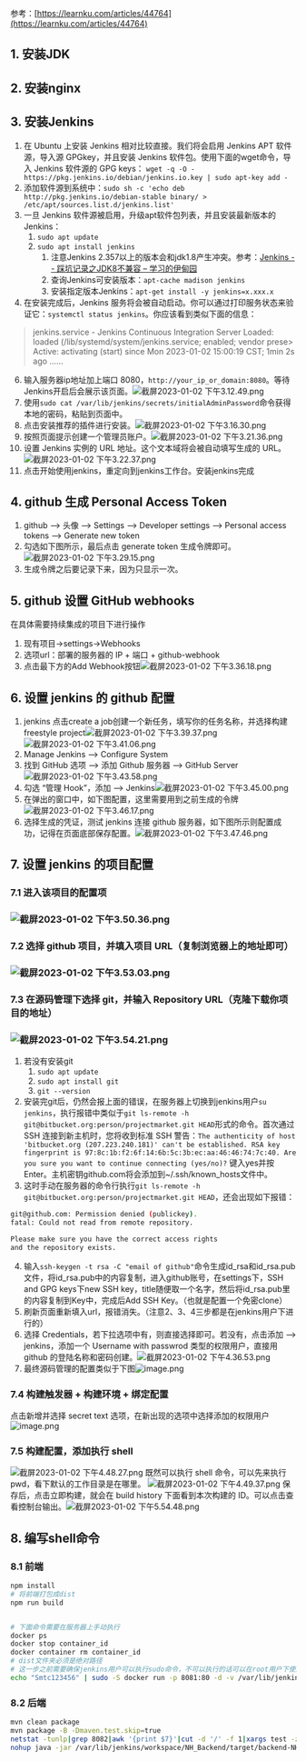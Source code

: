 参考：[https://learnku.com/articles/44764](https://learnku.com/articles/44764)
## 1. 安装JDK
## 2. 安装nginx
## 3. 安装Jenkins

1. 在 Ubuntu 上安装 Jenkins 相对比较直接。我们将会启用 Jenkins APT 软件源，导入源 GPGkey，并且安装 Jenkins 软件包。使用下面的wget命令，导入 Jenkins 软件源的 GPG keys： `wget -q -O - https://pkg.jenkins.io/debian/jenkins.io.key | sudo apt-key add - `
2. 添加软件源到系统中：`sudo sh -c 'echo deb http://pkg.jenkins.io/debian-stable binary/ > /etc/apt/sources.list.d/jenkins.list'`
3. 一旦 Jenkins 软件源被启用，升级apt软件包列表，并且安装最新版本的 Jenkins：
   1. `sudo apt update`
   2. `sudo apt install jenkins`
      1. 注意Jenkins 2.357以上的版本会和jdk1.8产生冲突。参考：[Jenkins -- 踩坑记录之JDK8不兼容 – 学习的伊甸园](http://www.yiduoyun.space/archives/jenkins--%E8%B8%A9%E5%9D%91%E8%AE%B0%E5%BD%95%E4%B9%8Bjdk8%E4%B8%8D%E5%85%BC%E5%AE%B9)
      2. 查询Jenkins可安装版本：`apt-cache madison jenkins`
      3. 安装指定版本Jenkins：`apt-get install -y jenkins=x.xxx.x`
5. 在安装完成后，Jenkins 服务将会被自动启动。你可以通过打印服务状态来验证它：`systemctl status jenkins`。你应该看到类似下面的信息：
> jenkins.service - Jenkins Continuous Integration Server
     Loaded: loaded (/lib/systemd/system/jenkins.service; enabled; vendor prese>
     Active: activating (start) since Mon 2023-01-02 15:00:19 CST; 1min 2s ago
   ……

6. 输入服务器ip地址加上端口 8080，`http://your_ip_or_domain:8080`。等待Jenkins开启后会展示该页面。![截屏2023-01-02 下午3.12.49.png](https://cdn.nlark.com/yuque/0/2023/png/25666990/1672643573904-b4f21557-cba6-40f1-9e52-28c84b469d92.png#averageHue=%23f3f3f3&clientId=ueac928e7-d5af-4&crop=0&crop=0&crop=1&crop=1&from=drop&height=433&id=u3c923712&margin=%5Bobject%20Object%5D&name=%E6%88%AA%E5%B1%8F2023-01-02%20%E4%B8%8B%E5%8D%883.12.49.png&originHeight=1462&originWidth=2304&originalType=binary&ratio=1&rotation=0&showTitle=false&size=332373&status=done&style=none&taskId=uee1eb188-e228-4b25-8806-5d94d7ce50c&title=&width=683)
7. 使用`sudo cat /var/lib/jenkins/secrets/initialAdminPassword`命令获得本地的密码，粘贴到页面中。
8. 点击安装推荐的插件进行安装。![截屏2023-01-02 下午3.16.30.png](https://cdn.nlark.com/yuque/0/2023/png/25666990/1672643792972-469ba342-b0b4-452e-9441-0a2553d3c15e.png#averageHue=%23f1f1f1&clientId=ueac928e7-d5af-4&crop=0&crop=0&crop=1&crop=1&from=drop&height=365&id=u1f1db7ad&margin=%5Bobject%20Object%5D&name=%E6%88%AA%E5%B1%8F2023-01-02%20%E4%B8%8B%E5%8D%883.16.30.png&originHeight=1462&originWidth=2304&originalType=binary&ratio=1&rotation=0&showTitle=false&size=393550&status=done&style=none&taskId=ub263cef8-e3d0-41ab-9d1e-0d275f0d5dd&title=&width=575)
9. 按照页面提示创建一个管理员账户。![截屏2023-01-02 下午3.21.36.png](https://cdn.nlark.com/yuque/0/2023/png/25666990/1672644100035-a385f975-e166-4f03-b43a-4501bdd9361b.png#averageHue=%23f5f4f4&clientId=ueac928e7-d5af-4&crop=0&crop=0&crop=1&crop=1&from=drop&height=386&id=ud9c6fa2f&margin=%5Bobject%20Object%5D&name=%E6%88%AA%E5%B1%8F2023-01-02%20%E4%B8%8B%E5%8D%883.21.36.png&originHeight=1462&originWidth=2304&originalType=binary&ratio=1&rotation=0&showTitle=false&size=217988&status=done&style=none&taskId=u04ec0eef-5a91-4ed4-bacb-2b97c9135e6&title=&width=608)
10. 设置 Jenkins 实例的 URL 地址。这个文本域将会被自动填写生成的 URL。![截屏2023-01-02 下午3.22.37.png](https://cdn.nlark.com/yuque/0/2023/png/25666990/1672644161176-af1460bb-bc39-4a03-aadf-2f31fb11c7b2.png#averageHue=%23f4f4f4&clientId=ueac928e7-d5af-4&crop=0&crop=0&crop=1&crop=1&from=drop&height=394&id=ucc76032f&margin=%5Bobject%20Object%5D&name=%E6%88%AA%E5%B1%8F2023-01-02%20%E4%B8%8B%E5%8D%883.22.37.png&originHeight=1462&originWidth=2304&originalType=binary&ratio=1&rotation=0&showTitle=false&size=276253&status=done&style=none&taskId=u24d32caa-6e33-444f-b067-fff03bbabe9&title=&width=621)
11. 点击开始使用jenkins，重定向到jenkins工作台。安装jenkins完成
## 4. github 生成 Personal Access Token

1. github –> 头像 –> Settings –> Developer settings –> Personal access tokens –> Generate new token
2. 勾选如下图所示，最后点击 generate token 生成令牌即可。![截屏2023-01-02 下午3.29.15.png](https://cdn.nlark.com/yuque/0/2023/png/25666990/1672644559199-a2b6e8ed-f930-4e4b-9984-e515ded4b0fe.png#averageHue=%23fefefe&clientId=ueac928e7-d5af-4&crop=0&crop=0&crop=1&crop=1&from=drop&height=515&id=uf06ab3d8&margin=%5Bobject%20Object%5D&name=%E6%88%AA%E5%B1%8F2023-01-02%20%E4%B8%8B%E5%8D%883.29.15.png&originHeight=1352&originWidth=1540&originalType=binary&ratio=1&rotation=0&showTitle=false&size=308168&status=done&style=none&taskId=u4c951da0-26a2-4fd4-b508-b06fa6ab142&title=&width=587)
3. 生成令牌之后要记录下来，因为只显示一次。
## 5. github 设置 GitHub webhooks
在具体需要持续集成的项目下进行操作

1. 现有项目->settings->Webhooks
2. 选项url：部署的服务器的 IP + 端口 + github-webhook
3. 点击最下方的Add Webhook按钮![截屏2023-01-02 下午3.36.18.png](https://cdn.nlark.com/yuque/0/2023/png/25666990/1672644983873-e7ae457b-ecee-46c7-b039-ed24d7d63b97.png#averageHue=%23fefefe&clientId=ueac928e7-d5af-4&crop=0&crop=0&crop=1&crop=1&from=drop&id=u6fe188c4&margin=%5Bobject%20Object%5D&name=%E6%88%AA%E5%B1%8F2023-01-02%20%E4%B8%8B%E5%8D%883.36.18.png&originHeight=1372&originWidth=2434&originalType=binary&ratio=1&rotation=0&showTitle=false&size=340165&status=done&style=none&taskId=u269fe476-1a56-4dff-bf1d-85dd6041c1c&title=)
## 6. 设置 jenkins 的 github 配置

1. jenkins 点击create a job创建一个新任务，填写你的任务名称，并选择构建freestyle project![截屏2023-01-02 下午3.39.37.png](https://cdn.nlark.com/yuque/0/2023/png/25666990/1672645181569-9b337d52-836c-48da-baaf-2f1938f73a59.png#averageHue=%23c8a98c&clientId=ueac928e7-d5af-4&crop=0&crop=0&crop=1&crop=1&from=drop&height=361&id=u4d5f9b80&margin=%5Bobject%20Object%5D&name=%E6%88%AA%E5%B1%8F2023-01-02%20%E4%B8%8B%E5%8D%883.39.37.png&originHeight=1372&originWidth=2434&originalType=binary&ratio=1&rotation=0&showTitle=false&size=198830&status=done&style=none&taskId=u7139aec8-d2bc-450f-8138-0580d6c9b1c&title=&width=640)![截屏2023-01-02 下午3.41.06.png](https://cdn.nlark.com/yuque/0/2023/png/25666990/1672645291729-eb0e2169-f6ed-491d-996c-1a23248d0322.png#averageHue=%23e8e4d8&clientId=ueac928e7-d5af-4&crop=0&crop=0&crop=1&crop=1&from=drop&height=319&id=u417637e1&margin=%5Bobject%20Object%5D&name=%E6%88%AA%E5%B1%8F2023-01-02%20%E4%B8%8B%E5%8D%883.41.06.png&originHeight=1394&originWidth=2794&originalType=binary&ratio=1&rotation=0&showTitle=false&size=453372&status=done&style=none&taskId=u25cbb479-b981-4737-a0e0-ed55f20c6ee&title=&width=640)
2. Manage Jenkins –> Configure System
3. 找到 GitHub 选项 –> 添加 Github 服务器 –> GitHub Server![截屏2023-01-02 下午3.43.58.png](https://cdn.nlark.com/yuque/0/2023/png/25666990/1672645441885-c803d6c8-25aa-40cc-999f-5c889d4a7238.png#averageHue=%23fefefe&clientId=ueac928e7-d5af-4&crop=0&crop=0&crop=1&crop=1&from=drop&height=286&id=u5af445d9&margin=%5Bobject%20Object%5D&name=%E6%88%AA%E5%B1%8F2023-01-02%20%E4%B8%8B%E5%8D%883.43.58.png&originHeight=1394&originWidth=2794&originalType=binary&ratio=1&rotation=0&showTitle=false&size=236360&status=done&style=none&taskId=u9c004009-0bf4-45f6-9f6a-82b87f40fd3&title=&width=574)
4. 勾选 “管理 Hook”，添加 –> Jenkins![截屏2023-01-02 下午3.45.00.png](https://cdn.nlark.com/yuque/0/2023/png/25666990/1672645504277-5b678f9b-3640-4903-b18a-58878739c5bc.png#averageHue=%23fefefe&clientId=ueac928e7-d5af-4&crop=0&crop=0&crop=1&crop=1&from=drop&height=308&id=u3d419fc5&margin=%5Bobject%20Object%5D&name=%E6%88%AA%E5%B1%8F2023-01-02%20%E4%B8%8B%E5%8D%883.45.00.png&originHeight=1346&originWidth=2816&originalType=binary&ratio=1&rotation=0&showTitle=false&size=210591&status=done&style=none&taskId=udcabbc34-8b45-4a6f-9edc-9a1d8db769e&title=&width=645)
5. 在弹出的窗口中，如下图配置，这里需要用到之前生成的令牌![截屏2023-01-02 下午3.46.17.png](https://cdn.nlark.com/yuque/0/2023/png/25666990/1672645580066-2564781b-ba7a-4525-8cf5-5c51b1f3a185.png#averageHue=%23e8e8e8&clientId=ueac928e7-d5af-4&crop=0&crop=0&crop=1&crop=1&from=drop&height=307&id=u2ba524ee&margin=%5Bobject%20Object%5D&name=%E6%88%AA%E5%B1%8F2023-01-02%20%E4%B8%8B%E5%8D%883.46.17.png&originHeight=1346&originWidth=2816&originalType=binary&ratio=1&rotation=0&showTitle=false&size=202018&status=done&style=none&taskId=u6a4450be-9143-4384-90d3-5944ac97a82&title=&width=643)
6. 选择生成的凭证，测试 jenkins 连接 github 服务器，如下图所示则配置成功，记得在页面底部保存配置。![截屏2023-01-02 下午3.47.46.png](https://cdn.nlark.com/yuque/0/2023/png/25666990/1672645719970-38589729-0f65-4857-873c-c65d4e760525.png#averageHue=%23fefefe&clientId=ueac928e7-d5af-4&crop=0&crop=0&crop=1&crop=1&from=drop&height=319&id=u3adc17f1&margin=%5Bobject%20Object%5D&name=%E6%88%AA%E5%B1%8F2023-01-02%20%E4%B8%8B%E5%8D%883.47.46.png&originHeight=1346&originWidth=2816&originalType=binary&ratio=1&rotation=0&showTitle=false&size=183795&status=done&style=none&taskId=uba5dc5f9-7adc-4ffa-9622-8b45f7d6973&title=&width=667)
## 7. 设置 jenkins 的项目配置
### 7.1 进入该项目的配置项
### ![截屏2023-01-02 下午3.50.36.png](https://cdn.nlark.com/yuque/0/2023/png/25666990/1672645840596-c44a016f-7554-4092-ab30-97ec9f367ce6.png#averageHue=%23dcc29a&clientId=ueac928e7-d5af-4&crop=0&crop=0&crop=1&crop=1&from=drop&height=298&id=udc71ae06&margin=%5Bobject%20Object%5D&name=%E6%88%AA%E5%B1%8F2023-01-02%20%E4%B8%8B%E5%8D%883.50.36.png&originHeight=1346&originWidth=2816&originalType=binary&ratio=1&rotation=0&showTitle=false&size=278470&status=done&style=none&taskId=u3dc0dcd2-c415-46a0-adec-575058d5a4f&title=&width=623)
### 7.2 选择 github 项目，并填入项目 URL（复制浏览器上的地址即可）
### ![截屏2023-01-02 下午3.53.03.png](https://cdn.nlark.com/yuque/0/2023/png/25666990/1672645986978-e0584167-a494-480d-b524-83b9723cb1d4.png#averageHue=%23fefefe&clientId=ueac928e7-d5af-4&crop=0&crop=0&crop=1&crop=1&from=drop&id=ud3e73d2c&margin=%5Bobject%20Object%5D&name=%E6%88%AA%E5%B1%8F2023-01-02%20%E4%B8%8B%E5%8D%883.53.03.png&originHeight=1346&originWidth=2816&originalType=binary&ratio=1&rotation=0&showTitle=false&size=243558&status=done&style=none&taskId=u7282f17a-92ef-4996-a3aa-91c5f0e4d54&title=)
### 7.3 在源码管理下选择 git，并输入 Repository URL（克隆下载你项目的地址）
### ![截屏2023-01-02 下午3.54.21.png](https://cdn.nlark.com/yuque/0/2023/png/25666990/1672646064971-33f867e9-418d-4be3-9f45-5b39647972c5.png#averageHue=%23fefdfd&clientId=ueac928e7-d5af-4&crop=0&crop=0&crop=1&crop=1&from=drop&id=u4ea2786b&margin=%5Bobject%20Object%5D&name=%E6%88%AA%E5%B1%8F2023-01-02%20%E4%B8%8B%E5%8D%883.54.21.png&originHeight=1346&originWidth=2816&originalType=binary&ratio=1&rotation=0&showTitle=false&size=289079&status=done&style=none&taskId=uaa81e59f-f99f-46b1-abd8-437fe12b27f&title=)

1. 若没有安装git
   1. `sudo apt update`
   2. `sudo apt install git`
   3. `git --version`
2. 安装完git后，仍然会报上面的错误，在服务器上切换到jenkins用户`su jenkins`，执行报错中类似于`git ls-remote -h git@bitbucket.org:person/projectmarket.git HEAD`形式的命令。首次通过 SSH 连接到新主机时，您将收到标准 SSH 警告：`The authenticity of host 'bitbucket.org (207.223.240.181)' can't be established. RSA key fingerprint is 97:8c:1b:f2:6f:14:6b:5c:3b:ec:aa:46:46:74:7c:40. Are you sure you want to continue connecting (yes/no)?` 键入yes并按 Enter。主机密钥github.com将会添加到~/.ssh/known_hosts文件中。
3. 这时手动在服务器的命令行执行`git ls-remote -h git@bitbucket.org:person/projectmarket.git HEAD`，还会出现如下报错：
```bash
git@github.com: Permission denied (publickey).
fatal: Could not read from remote repository.

Please make sure you have the correct access rights
and the repository exists.
```

4. 输入`ssh-keygen -t rsa -C "email of github"`命令生成id_rsa和id_rsa.pub文件，将id_rsa.pub中的内容复制，进入github账号，在settings下，SSH and GPG keys下new SSH key，title随便取一个名字，然后将id_rsa.pub里的内容复制到Key中，完成后Add SSH Key。（也就是配置一个免密clone）
5. 刷新页面重新填入url，报错消失。（注意2、3、4三步都是在jenkins用户下进行的）
6. 选择 Credentials，若下拉选项中有，则直接选择即可。若没有，点击添加 –> jenkins，添加一个 Username with passwrod 类型的权限用户，直接用 github 的登陆名称和密码创建。![截屏2023-01-02 下午4.36.53.png](https://cdn.nlark.com/yuque/0/2023/png/25666990/1672648617001-55d07b8e-0789-41e4-91b5-6b3f16cfed0f.png#averageHue=%23e8e7e7&clientId=ub69e104b-c1e3-4&crop=0&crop=0&crop=1&crop=1&from=drop&id=u2a743bbc&margin=%5Bobject%20Object%5D&name=%E6%88%AA%E5%B1%8F2023-01-02%20%E4%B8%8B%E5%8D%884.36.53.png&originHeight=1346&originWidth=2816&originalType=binary&ratio=1&rotation=0&showTitle=false&size=250092&status=done&style=none&taskId=u6463072a-750c-4671-b906-a43491bcb27&title=)
7. 最终源码管理的配置类似于下图![image.png](https://cdn.nlark.com/yuque/0/2023/png/25666990/1672648779153-a2b9fb1b-753a-4719-8ca7-739a9560ff47.png#averageHue=%23f6f4f4&clientId=ub69e104b-c1e3-4&crop=0&crop=0&crop=1&crop=1&from=paste&height=359&id=u385ffb4a&margin=%5Bobject%20Object%5D&name=image.png&originHeight=820&originWidth=1680&originalType=binary&ratio=1&rotation=0&showTitle=false&size=129583&status=done&style=none&taskId=u088c6b4d-b6cf-413f-91db-b6c38dd070f&title=&width=735)
### 7.4 构建触发器 + 构建环境 + 绑定配置
点击新增并选择 secret text 选项，在新出现的选项中选择添加的权限用户
![image.png](https://cdn.nlark.com/yuque/0/2023/png/25666990/1672649240977-c9fd7fce-1e8a-4d08-8999-65958c73895d.png#averageHue=%23f9f8f8&clientId=ub69e104b-c1e3-4&crop=0&crop=0&crop=1&crop=1&from=paste&height=410&id=u965dfdc7&margin=%5Bobject%20Object%5D&name=image.png&originHeight=820&originWidth=1680&originalType=binary&ratio=1&rotation=0&showTitle=false&size=108892&status=done&style=none&taskId=u8f508ca9-9973-432f-ace1-3d64ad52135&title=&width=840)
### 7.5 构建配置，添加执行 shell
![截屏2023-01-02 下午4.48.27.png](https://cdn.nlark.com/yuque/0/2023/png/25666990/1672649310626-a4cc6195-dcb5-4e3f-8e04-3b42226a5152.png#averageHue=%23fefefe&clientId=ub69e104b-c1e3-4&crop=0&crop=0&crop=1&crop=1&from=drop&height=309&id=u58681a0e&margin=%5Bobject%20Object%5D&name=%E6%88%AA%E5%B1%8F2023-01-02%20%E4%B8%8B%E5%8D%884.48.27.png&originHeight=1346&originWidth=2816&originalType=binary&ratio=1&rotation=0&showTitle=false&size=267395&status=done&style=none&taskId=u8a81c305-3812-4198-be8e-a399d7d9242&title=&width=647)
既然可以执行 shell 命令，可以先来执行 pwd，看下默认的工作目录是在哪里。
![截屏2023-01-02 下午4.49.37.png](https://cdn.nlark.com/yuque/0/2023/png/25666990/1672649380933-7670384f-aba3-4764-80cf-bb4f8f5540f2.png#averageHue=%23fefefe&clientId=ub69e104b-c1e3-4&crop=0&crop=0&crop=1&crop=1&from=drop&height=329&id=u8675655d&margin=%5Bobject%20Object%5D&name=%E6%88%AA%E5%B1%8F2023-01-02%20%E4%B8%8B%E5%8D%884.49.37.png&originHeight=1346&originWidth=2816&originalType=binary&ratio=1&rotation=0&showTitle=false&size=254918&status=done&style=none&taskId=u18be9284-81a6-4e26-ae38-16c7011b6f4&title=&width=688)
保存后，点击立即构建，就会在 build history 下面看到本次构建的 ID。可以点击查看控制台输出。![截屏2023-01-02 下午5.54.48.png](https://cdn.nlark.com/yuque/0/2023/png/25666990/1672653293629-f18469d7-8a3a-4a42-8d5f-6588809fa381.png#averageHue=%23f6f6f6&clientId=uad4c3915-b826-4&crop=0&crop=0&crop=1&crop=1&from=drop&height=336&id=u02ac5aab&margin=%5Bobject%20Object%5D&name=%E6%88%AA%E5%B1%8F2023-01-02%20%E4%B8%8B%E5%8D%885.54.48.png&originHeight=1346&originWidth=2816&originalType=binary&ratio=1&rotation=0&showTitle=false&size=452394&status=done&style=none&taskId=u5d5b0f24-e7f9-4bf0-b749-86f8df4f569&title=&width=703)
## 8. 编写shell命令
### 8.1 前端
```bash
npm install
# 将前端打包成dist
npm run build


# 下面命令需要在服务器上手动执行
docker ps
docker stop container_id
docker container rm container_id
# dist文件夹必须是绝对路径
# 这一步之前需要确保jenkins用户可以执行sudo命令，不可以执行的话可以在root用户下使用echo 'jenkins ALL=(ALL) ALL' >> /etc/sudoers命令进行添加权限
echo "Smtc123456" | sudo -S docker run -p 8081:80 -d -v /var/lib/jenkins/workspace/NH_Frontend/dist:/usr/share/nginx/html nginx
```
### 8.2 后端
```bash
mvn clean package
mvn package -B -Dmaven.test.skip=true
netstat -tunlp|grep 8082|awk '{print $7}'|cut -d '/' -f 1|xargs test -z || netstat -tunlp|grep 8082|awk '{print $7}'|cut -d '/' -f 1|xargs kill
nohup java -jar /var/lib/jenkins/workspace/NH_Backend/target/backend-NH-0.0.1-SNAPSHOT.jar --server.port=8082 >/dev/null 2>&1 &
```
